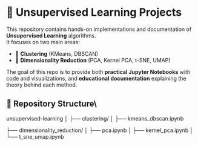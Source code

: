 # 🧩 Unsupervised Learning Projects

This repository contains hands-on implementations and documentation of **Unsupervised Learning** algorithms.  
It focuses on two main areas:  

- 🔹 **Clustering** (KMeans, DBSCAN)  
- 🔹 **Dimensionality Reduction** (PCA, Kernel PCA, t-SNE, UMAP)  

The goal of this repo is to provide both **practical Jupyter Notebooks** with code and visualizations, and **educational documentation** explaining the theory behind each method.

## 📂 Repository Structure\
unsupervised-learning
│
├── clustering/
│ ├── kmeans_dbscan.ipynb

├── dimensionality_reduction/
│ ├── pca.ipynb
│ ├── kernel_pca.ipynb
│ └── t_sne_umap.ipynb
